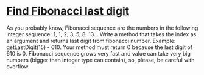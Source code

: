# [Find Fibonacci last digit](https://www.codewars.com/kata/find-fibonacci-last-digit "https://www.codewars.com/kata/56b7251b81290caf76000978")

As you probably know, Fibonacci sequence are the numbers in the following integer sequence:
1, 1, 2, 3, 5, 8, 13...
Write a method that takes the index as an argument and returns last digit from fibonacci number. Example:
  getLastDigit(15) - 610. Your method must return 0 because the last digit of 610 is 0.
Fibonacci sequence grows very fast and value can take very big numbers (bigger than integer type can contain), so, please, be careful with overflow.